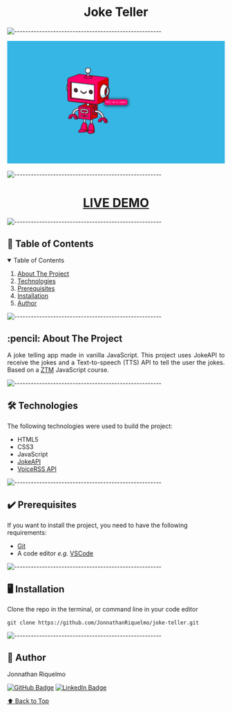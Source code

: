 <h1 align="center" id="top">Joke Teller</h1>

![-----------------------------------------------------](https://raw.githubusercontent.com/andreasbm/readme/master/assets/lines/colored.png)

![Joke Teller](./assets/screenshot.png)

![-----------------------------------------------------](https://raw.githubusercontent.com/andreasbm/readme/master/assets/lines/colored.png)

<h1 align="center"><a href="https://jonnathanriquelmo.github.io/joke-teller/"><strong>LIVE DEMO</strong></a></h3>

![-----------------------------------------------------](https://raw.githubusercontent.com/andreasbm/readme/master/assets/lines/colored.png)

<h2 id="table-of-contents"> 📖 Table of Contents</h2>

<div>
  <details open="open">
    <summary>Table of Contents</summary>
    <ol>
      <li><a href="#about-the-project">About The Project</a></li>
      <li><a href="#technologies">Technologies</a></li>
      <li><a href="#prerequisites">Prerequisites</a></li>
      <li><a href="#installation">Installation</a></li>
      <li><a href="#author">Author</a></li>
    </ol>
  </details>
</div>

![-----------------------------------------------------](https://raw.githubusercontent.com/andreasbm/readme/master/assets/lines/colored.png)

<!-- ABOUT THE PROJECT -->
<h2 id="about-the-project"> :pencil: About The Project</h2>

<p align="justify">
A joke telling app made in vanilla JavaScript. This project uses JokeAPI to receive the jokes and a Text-to-speech (TTS) API to tell the user the jokes. Based on a <a href="https://zerotomastery.io/" target="_blank">ZTM</a> JavaScript course.
</p>

![-----------------------------------------------------](https://raw.githubusercontent.com/andreasbm/readme/master/assets/lines/colored.png)

<!-- technologies -->
<h2 id="technologies"> 🛠 Technologies</h2>

<p>The following technologies were used to build the project:</p>

- HTML5
- CSS3
- JavaScript
- [JokeAPI](https://sv443.net/jokeapi/v2/)
- [VoiceRSS API](https://www.voicerss.org/sdk/javascript.aspx/)

![-----------------------------------------------------](https://raw.githubusercontent.com/andreasbm/readme/master/assets/lines/colored.png)

<!-- prerequisites -->
<h2 id="prerequisites"> ✔️ Prerequisites</h2>

<p>If you want to install the project, you need to have the following requirements:</p>

- [Git](https://git-scm.com/)
- A code editor <i>e.g.</i> [VSCode](https://code.visualstudio.com/)

![-----------------------------------------------------](https://raw.githubusercontent.com/andreasbm/readme/master/assets/lines/colored.png)

<!-- installation -->
<h2 id="installation"> 🖥️ Installation</h2>

<p>Clone the repo in the terminal, or command line in your code editor</p>
<pre><code>git clone https://github.com/JonnathanRiquelmo/joke-teller.git </code></pre>

![-----------------------------------------------------](https://raw.githubusercontent.com/andreasbm/readme/master/assets/lines/colored.png)
<!-- author -->
<h2 id="author"> 📜 Author</h2>

<p>Jonnathan Riquelmo</p>

[![GitHub Badge](https://img.shields.io/badge/GitHub-100000?style=for-the-badge&logo=github&logoColor=white)](https://github.com/JonnathanRiquelmo/)
[![LinkedIn Badge](https://img.shields.io/badge/LinkedIn-0077B5?style=for-the-badge&logo=linkedin&logoColor=white)](https://br.linkedin.com/in/jonnathan-riquelmo/)

[⬆ Back to Top](#top)<br>
